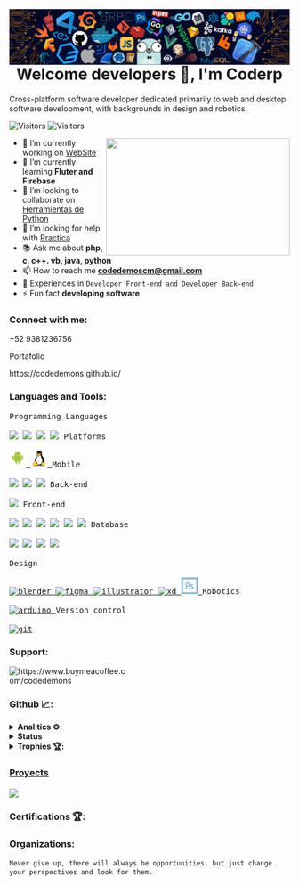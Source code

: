 <img align='right' src="https://github.com/Codedemons/Codedemons/blob/main/header_.png" width="100%" height="20%">
 <br>
 <br>
<h1 align="center">Welcome developers 👋, I'm Coderp</h1>

Cross-platform software developer dedicated primarily to web and desktop software development, with backgrounds in design and robotics.


![Visitors](https://api.visitorbadge.io/api/visitors?path=https%3A%2F%2Fgithub.com%2Fcodedemons&label=total-visitors&labelColor=%230fbfa8&countColor=%23697689)
![Visitors](https://api.visitorbadge.io/api/daily?path=https%3A%2F%2Fgithub.com%2Fcodedemons&label=today-visitors&labelColor=%230fbfa8&countColor=%23697689)

<img align='right' src="https://media.giphy.com/media/v1.Y2lkPTc5MGI3NjExZDlnMGNhbGpzdmw3OGRtczNianFjNWRnMzExenh4bzFsa21xdTI1NyZlcD12MV9pbnRlcm5hbF9naWZfYnlfaWQmY3Q9Zw/qgQUggAC3Pfv687qPC/giphy.gif" width="330" height="210">
 
- 🔭 I’m currently working on [WebSite](https://codedemons.github.io/)
- 🌱 I’m currently learning **Fluter and Firebase**
- 👯 I’m looking to collaborate on [Herramientas de Python](https://github.com/Codedemons/Herramientas)
- 🤝 I’m looking for help with [Practica](https://github.com/Codedemons/Desarrollo-de-la-Practica-Tau-Prolog-1)
- :books: Ask me about **php, c, c++. vb, java, python**
- 📫 How to reach me **codedemoscm@gmail.com**
- 📄 Experiences in `Developer Front-end and Developer Back-end`
- ⚡ Fun fact **developing software**


### Connect with me:
<p align="left">
  +52 9381236756
</p>
Portafolio 
<p>
  https://codedemons.github.io/
</p>

### Languages and Tools:

<kbd>
    <kbd>Programming Languages</kbd>
    <br>
    <br>
    <img width="30px" src="https://cdn.jsdelivr.net/gh/devicons/devicon/icons/python/python-plain.svg" /> 
    <img width="30px" src="https://cdn.jsdelivr.net/gh/devicons/devicon/icons/csharp/csharp-plain.svg" /> 
    <img width="30px" src="https://cdn.jsdelivr.net/gh/devicons/devicon/icons/java/java-plain.svg" /> 
    <img width="30px" src="https://cdn.jsdelivr.net/gh/devicons/devicon/icons/c/c-plain.svg" /> 
</kbd>
<kbd>
    <kbd>Platforms</kbd>
    <br>
    <br>    
    <a href="https://developer.android.com" target="_blank" rel="noreferrer"> 
       <img width="30"src="https://raw.githubusercontent.com/devicons/devicon/master/icons/android/android-original-wordmark.svg" alt="android"/>
    </a>
    <a href="https://www.linux.org/" target="_blank" rel="noreferrer"> 
        <img width="30" src="https://raw.githubusercontent.com/devicons/devicon/master/icons/linux/linux-original.svg" alt="linux"/> 
    </a>
</kbd>
<kbd>
    <kbd>Mobile</kbd>
    <br>
    <br>
    <img width="30px" src="https://cdn.jsdelivr.net/gh/devicons/devicon/icons/dart/dart-original.svg" />
    <img width="30px" src="https://cdn.jsdelivr.net/gh/devicons/devicon/icons/flutter/flutter-plain.svg" />
    <img width="30px" src="https://cdn.jsdelivr.net/gh/devicons/devicon/icons/xamarin/xamarin-original.svg" />
</kbd>
<kbd>
    <kbd>Back-end</kbd>
    <br>
    <br>
    <img width="30px" src="https://cdn.jsdelivr.net/gh/devicons/devicon/icons/php/php-plain.svg" />
 </kbd>
<kbd>
    <kbd>Front-end</kbd>
    <br>
    <br>
    <img width="30px" src="https://cdn.jsdelivr.net/gh/devicons/devicon/icons/html5/html5-original.svg" /> 
    <img width="30px" src="https://cdn.jsdelivr.net/gh/devicons/devicon/icons/css3/css3-plain.svg" /> 
    <img width="30px" src="https://cdn.jsdelivr.net/gh/devicons/devicon/icons/bootstrap/bootstrap-plain.svg" /> 
    <img width="30px" src="https://cdn.jsdelivr.net/gh/devicons/devicon/icons/angularjs/angularjs-plain.svg" />
    <img width="30px" src="https://cdn.jsdelivr.net/gh/devicons/devicon/icons/javascript/javascript-original.svg" />
    <img width="30px" src="https://cdn.jsdelivr.net/gh/devicons/devicon/icons/jquery/jquery-plain.svg" />
 </kbd>
 <kbd>
    <kbd>Database</kbd>
    <br>
    <br>
    <img width="30px" src="https://cdn.jsdelivr.net/gh/devicons/devicon/icons/mysql/mysql-plain.svg" />
    <img width="30px" src="https://cdn.jsdelivr.net/gh/devicons/devicon/icons/microsoftsqlserver/microsoftsqlserver-plain.svg" />
    <img width="30px" src="https://cdn.jsdelivr.net/gh/devicons/devicon/icons/mongodb/mongodb-plain.svg" />
    <img width="30px" src="https://cdn.jsdelivr.net/gh/devicons/devicon/icons/sqlite/sqlite-plain.svg" />
 </kbd>

 <br>
 <br>
 <kbd>
    <kbd>Design</kbd>
    <br>
    <br>
    <a href="https://www.blender.org/" target="_blank" rel="noreferrer">
       <img width="30" src="https://cdn.jsdelivr.net/gh/devicons/devicon/icons/blender/blender-original.svg" alt="blender"/> 
    </a> 
    <a href="https://www.figma.com/" target="_blank" rel="noreferrer">
       <img width="30" src="https://www.vectorlogo.zone/logos/figma/figma-icon.svg" alt="figma"/>
    </a> 
    <a href="https://www.adobe.com/in/products/illustrator.html" target="_blank" rel="noreferrer"> 
       <img width="30" src="https://www.vectorlogo.zone/logos/adobe_illustrator/adobe_illustrator-icon.svg" alt="illustrator"/> 
    </a> 
    <a href="https://www.adobe.com/products/xd.html" target="_blank" rel="noreferrer"> 
       <img width="30" src="https://cdn.worldvectorlogo.com/logos/adobe-xd.svg" alt="xd"/> 
    </a> 
    <a href="https://www.photoshop.com/en" target="_blank" rel="noreferrer"> 
       <img width="30" src="https://raw.githubusercontent.com/devicons/devicon/master/icons/photoshop/photoshop-line.svg" alt="photoshop"/> 
    </a>
 </kbd>
 <kbd>
    <kbd>Robotics</kbd>
    <br>
    <br>
    <a href="https://www.arduino.cc/" target="_blank" rel="noreferrer"> 
       <img width="30" src="https://cdn.worldvectorlogo.com/logos/arduino-1.svg" alt="arduino"/> 
    </a>
 </kbd>
 <kbd>
    <kbd>Version control</kbd>
    <br>
    <br>
    <a href="https://git-scm.com/" target="_blank" rel="noreferrer"> 
       <img width="30" src="https://www.vectorlogo.zone/logos/git-scm/git-scm-icon.svg" alt="git"/> 
    </a>
 </kbd>

### Support:
<p><a href="https://www.buymeacoffee.com/https://www.buymeacoffee.com/codedemons"> <img align="left" src="https://cdn.buymeacoffee.com/buttons/v2/default-yellow.png" height="50" width="210" alt="https://www.buymeacoffee.com/codedemons" /></a></p><br><br>

### Github 📈:
<details>	
  <br />
  <summary><b>Analitics ⚙️: </b></summary>
  <p align="center">
    <img height="160em" align="center" src="https://github-readme-stats.vercel.app/api?username=codedemons&theme=dark&show_icons=true" alt="codedemons"/>
    <img height="160em" align="center" src="https://github-readme-streak-stats.herokuapp.com/?user=codedemons&&theme=dark&show_icons=true" alt="codedemons"/>
  </p> 
</details>

<details>	
  <br />
  <summary><b>Status</b></summary>
  <p align="center">
      <img src="http://github-profile-summary-cards.vercel.app/api/cards/profile-details?username=codedemons&theme=dark">
      <img src="http://github-profile-summary-cards.vercel.app/api/cards/repos-per-language?username=codedemons&theme=dark">
      <img src="http://github-profile-summary-cards.vercel.app/api/cards/most-commit-language?username=codedemons&theme=dark">
      <img src="http://github-profile-summary-cards.vercel.app/api/cards/stats?username=codedemons&theme=dark">
      <img src="http://github-profile-summary-cards.vercel.app/api/cards/productive-time?username=codedemons&theme=dark&utcOffset=8">
  </p> 
</details>

<details>	
  <br/>
  <summary><b>  Trophies 🏆:</b></summary>
  <p align="center">
      <a href="https://github.com/ryo-ma/github-profile-trophy">
         <img src="https://github-profile-trophy.vercel.app/?username=codedemons&layout=compact&theme=radical&column=7&row=1&margin-w=15&margin-h=15" alt="arjuncvinod" />
  </p> 
</details>

### Proyects 
<a href="https://github.com/Codedemons/Herramientas">
  <img align="center" src="https://github-readme-stats.vercel.app/api/pin/?username=codedemons&repo=Herramientas&title_color=ffffff&text_color=c9cacc&icon_color=2bbc8a&bg_color=1d1f21" />
</a>


### Certifications 🏆:


### Organizations:


```
Never give up, there will always be opportunities, but just change your perspectives and look for them.
```

<!-- 

Enlaces 
https://shields.io/badges
https://wakatime.com/
Letras con recolidos
https://readme-typing-svg.herokuapp.com/demo/
Iconos
https://github.com/devicons/devicon/tree/v2.15.1/icons
Plantillas
https://github.com/anuraghazra/github-readme-stats/blob/master/themes/README.md
Ejemplos
https://github.com/durgeshsamariya/awesome-github-profile-readme-templates/tree/master

-->
